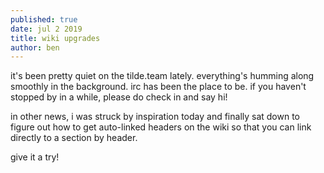 ```yaml
---
published: true
date: jul 2 2019
title: wiki upgrades
author: ben
---
```


it's been pretty quiet on the tilde.team lately. everything's humming along
smoothly in the background. irc has been the place to be. if you haven't
stopped by in a while, please do check in and say hi!

in other news, i was struck by inspiration today and finally sat down to
figure out how to get auto-linked headers on the wiki so that you can link
directly to a section by header.

give it a try!
